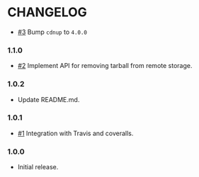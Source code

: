 # CHANGELOG

- [#3] Bump `cdnup` to `4.0.0`

### 1.1.0

- [#2] Implement API for removing tarball from remote storage.

### 1.0.2

- Update README.md.

### 1.0.1

- [#1] Integration with Travis and coveralls.

### 1.0.0

- Initial release.


[#1]: https://github.com/ywangii/await-targz/pull/1
[#2]: https://github.com/ywangii/await-targz/pull/2
[#3]: https://github.com/ywangii/await-targz/pull/3
